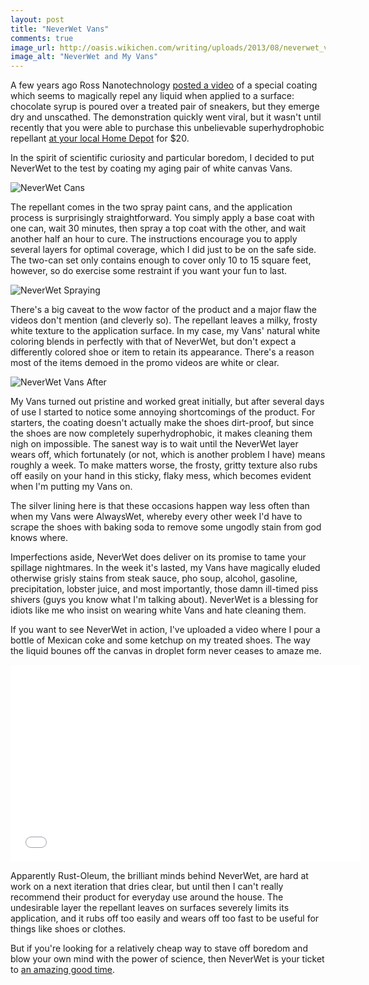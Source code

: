 ```yaml
---
layout: post
title: "NeverWet Vans"
comments: true
image_url: http://oasis.wikichen.com/writing/uploads/2013/08/neverwet_vans.jpg
image_alt: "NeverWet and My Vans"
---
```


A few years ago Ross Nanotechnology [posted a video][video] of a special coating which seems to magically repel any liquid when applied to a surface: chocolate syrup is poured over a treated pair of sneakers, but they emerge dry and unscathed. The demonstration quickly went viral, but it wasn't until recently that you were able to purchase this unbelievable superhydrophobic repellant [at your local Home Depot][depot] for $20.

[video]: http://www.youtube.com/watch?v=7is6r6zXFDc
[depot]: http://www.homedepot.com/p/t/204216476

In the spirit of scientific curiosity and particular boredom, I decided to put NeverWet to the test by coating my aging pair of white canvas Vans.

![NeverWet Cans](http://oasis.wikichen.com/writing/uploads/2013/08/neverwet_cans.jpg)

The repellant comes in the two spray paint cans, and the application process is surprisingly straightforward. You simply apply a base coat with one can, wait 30 minutes, then spray a top coat with the other, and wait another half an hour to cure. The instructions encourage you to apply several layers for optimal coverage, which I did just to be on the safe side. The two-can set only contains enough to cover only 10 to 15 square feet, however, so do exercise some restraint if you want your fun to last.

![NeverWet Spraying](http://oasis.wikichen.com/writing/uploads/2013/08/neverwet_spraying.jpg)

There's a big caveat to the wow factor of the product and a major flaw the videos don't mention (and cleverly so). The repellant leaves a milky, frosty white texture to the application surface. In my case, my Vans' natural white coloring blends in perfectly with that of NeverWet, but don't expect a differently colored shoe or item to retain its appearance. There's a reason most of the items demoed in the promo videos are white or clear.

![NeverWet Vans After](http://oasis.wikichen.com/writing/uploads/2013/08/neverwet_vans_after.jpg)

My Vans turned out pristine and worked great initially, but after several days of use I started to notice some annoying shortcomings of the product. For starters, the coating doesn't actually make the shoes dirt-proof, but since the shoes are now completely superhydrophobic, it makes cleaning them nigh on impossible. The sanest way is to wait until the NeverWet layer wears off, which fortunately (or not, which is another problem I have) means roughly a week. To make matters worse, the frosty, gritty texture also rubs off easily on your hand in this sticky, flaky mess, which becomes evident when I'm putting my Vans on.

The silver lining here is that these occasions happen way less often than when my Vans were AlwaysWet, whereby every other week I'd have to scrape the shoes with baking soda to remove some ungodly stain from god knows where.

Imperfections aside, NeverWet does deliver on its promise to tame your spillage nightmares. In the week it's lasted, my Vans have magically eluded otherwise grisly stains from steak sauce, pho soup, alcohol, gasoline, precipitation, lobster juice, and most importantly, those damn ill-timed piss shivers (guys you know what I'm talking about). NeverWet is a blessing for idiots like me who insist on wearing white Vans and hate cleaning them.

If you want to see NeverWet in action, I've uploaded a video where I pour a bottle of Mexican coke and some ketchup on my treated shoes. The way the liquid bounes off the canvas in droplet form never ceases to amaze me.

<div class="video-container">
  <iframe width="560" height="315" src="//www.youtube.com/embed/MI9dH2px8_8?rel=0" frameborder="0"> </iframe>
</div>

Apparently Rust-Oleum, the brilliant minds behind NeverWet, are hard at work on a next iteration that dries clear, but until then I can't really recommend their product for everyday use around the house. The undesirable layer the repellant leaves on surfaces severely limits its application, and it rubs off too easily and wears off too fast to be useful for things like shoes or clothes.

But if you're looking for a relatively cheap way to stave off boredom and blow your own mind with the power of science, then NeverWet is your ticket to [an amazing good time](http://gizmodo.com/neverwet-review-the-magical-water-repelling-spray-is-812797429).